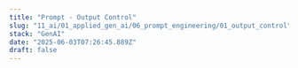 ```yaml
---
title: "Prompt - Output Control"
slug: "11_ai/01_applied_gen_ai/06_prompt_engineering/01_output_control"
stack: "GenAI"
date: "2025-06-03T07:26:45.889Z"
draft: false
---
```


